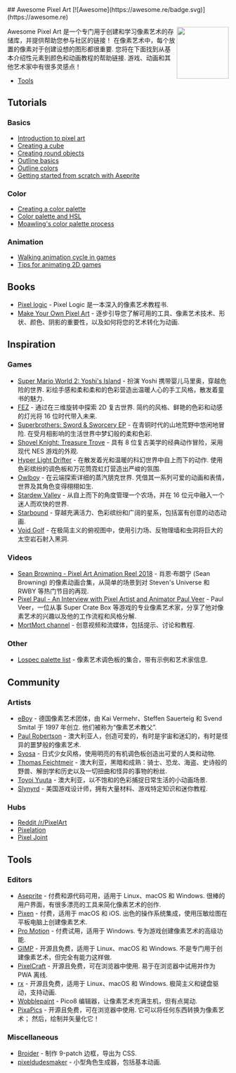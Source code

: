 <div class="github-widget" data-repo="Siilwyn/awesome-pixel-art"></div>
<script async src="https://pagead2.googlesyndication.com/pagead/js/adsbygoogle.js"></script><ins class="adsbygoogle" style="display:block" data-ad-client="ca-pub-6890694312814945" data-ad-slot="5473692530" data-ad-format="auto"  data-full-width-responsive="true"></ins><script>(adsbygoogle = window.adsbygoogle || []).push({});</script>
## Awesome Pixel Art
[![Awesome](https://awesome.re/badge.svg)](https://awesome.re)

[<img src="https://cdn.rawgit.com/Siilwyn/awesome-pixel-art/1d81c507/sheep-timelapse.gif" align="right" width="118">](https://twitter.com/mnrART)

 Awesome Pixel Art 是一个专门用于创建和学习像素艺术的存储库，并提供帮助您参与社区的链接！ 在像素艺术中，每个放置的像素对于创建设想的图形都很重要. 您将在下面找到从基本介绍性元素到颜色和动画教程的帮助链接. 游戏、动画和其他艺术家中有很多灵感点！

- [Tools](#tools) 

## Tutorials

### Basics
- [Introduction to pixel art](http://pixeljoint.com/forum/forum_posts.asp?TID=11299)
- [Creating a cube](http://vanmall.deviantart.com/art/How-to-start-with-pixel-art-121520884)
- [Creating round objects](http://vanmall.deviantart.com/art/How-to-make-round-objects-in-pixel-art-347907700)
- [Outline basics](http://samkeddy.com/pixel-art-outlines/)
- [Outline colors](http://samkeddy.com/pixel-art-outlines-part-2-using-color/)
- [Getting started from scratch with Aseprite](https://medium.com/pixel-grimoire/how-to-start-making-pixel-art-2d1e31a5ceab)

### Color
- [Creating a color palette](https://betterin2d.com/2014/08/02/pixel-art-tutorial-creating-a-colour-palette/)
- [Color palette and HSL](https://opengameart.org/content/chapter-5-color-palettes)
- [Moawling's color palette process](https://twitter.com/i/moments/948249159425056769)

### Animation
- [Walking animation cycle in games](https://finalbossblues.com/walk-cycles-p1/)
- [Tips for animating 2D games](http://www.gamasutra.com/view/news/176663/5_tips_for_making_great_animations_for_2D_games.php)

## Books
- [Pixel logic](https://gumroad.com/l/pixel-logic) - Pixel Logic 是一本深入的像素艺术教程书.
- [Make Your Own Pixel Art](https://nostarch.com/pixelart) - 逐步引导您了解可用的工具、像素艺术技术、形状、颜色、阴影的重要性，以及如何将您的艺术转化为动画.

## Inspiration
### Games
- [Super Mario World 2: Yoshi's Island](https://en.wikipedia.org/wiki/Yoshi%27s_Island)  - 扮演 Yoshi 携带婴儿马里奥，穿越危险的世界. 彩绘手感和柔和柔和的色彩营造出温暖人心的手工风格，散发着童书的魅力.
- [FEZ](http://www.fezgame.com/)  - 通过在三维旋转中探索 2D 复古世界. 简约的风格、鲜艳的色彩和动感的灯光将 16 位时代带入未来.
- [Superbrothers: Sword & Sworcery EP](http://www.swordandsworcery.com/)  - 在青铜时代的山地荒野中悠闲地冒险. 在受月相影响的生活世界中梦幻般的柔和色彩.
- [Shovel Knight: Treasure Trove](http://yachtclubgames.com/shovel-knight/) - 具有 8 位复古美学的经典动作冒险，采用现代 NES 游戏的外观.
- [Hyper Light Drifter](https://heartmachine.com/hyper-light)  - 在散发着光和温暖的科幻世界中自上而下的动作. 使用色彩缤纷的调色板和万花筒霓虹灯营造出严峻的氛围.
- [Owlboy](http://www.owlboygame.com/)  - 在云端探索详细的蒸汽朋克世界. 凭借其一系列可爱的动画和表情，世界及其角色变得栩栩如生.
- [Stardew Valley](https://stardewvalley.net/) - 从自上而下的角度管理一个农场，并在 16 位元中融入一个迷人而欢快的世界.
- [Starbound](https://playstarbound.com/) - 穿越充满活力、色彩缤纷和广阔的星系，包括富有创意的动态动画.
- [Void Golf](https://cactusmancer.itch.io/void-golf) - 在极简主义的俯视图中，使用引力场、反物理墙和虫洞将巨大的太空岩石射入黑洞.

### Videos
- [Sean Browning - Pixel Art Animation Reel 2018](https://vimeo.com/250991452) - 肖恩·布朗宁 (Sean Browning) 的像素动画合集，从简单的场景到对 Steven&#39;s Universe 和 RWBY 等热门节目的再现.
- [Pixel Paul - An Interview with Pixel Artist and Animator Paul Veer](https://vimeo.com/68038321) - Paul Veer，一位从事 Super Crate Box 等游戏的专业像素艺术家，分享了他对像素艺术的兴趣以及他的工作流程和风格分解.
- [MortMort channel](https://www.youtube.com/channel/UCsn9MzwyPKeCE6MEGtMU4gg) - 创意视频和流媒体，包括提示、讨论和教程.

### Other
- [Lospec palette list](https://lospec.com/palette-list) - 像素艺术调色板的集合，带有示例和艺术家信息.

## Community

### Artists
- [eBoy](http://hello.eboy.com/eboy/)  - 德国像素艺术团体，由 Kai Vermehr、Steffen Sauerteig 和 Svend Smital 于 1997 年创立. 他们被称为“像素艺术教父”.
- [Paul Robertson](http://probertson.tumblr.com/) - 澳大利亚人，创造可爱的，有时是宇宙和迷幻的，有时是怪异的噩梦般的像素艺术.
- [Syosa](http://collet66.blog52.fc2.com/) - 日式少女风格，使用明亮的有机调色板创造出可爱的人类和动物.
- [Thomas Feichtmeir](http://cyangmou.deviantart.com/) - 澳大利亚，黑暗和成熟：骑士、恐龙、海盗、史诗般的野兽、解剖学和历史以及一切扭曲和怪异的事物的粉丝.
- [Toyoi Yuuta](http://1041uuu.tumblr.com/) - 澳大利亚，以不饱和的色彩捕捉日常生活的小动画场景.
- [Slynyrd](https://www.patreon.com/slynyrd) - 美国游戏设计师，拥有大量材料、游戏特定知识和迷你教程.

### Hubs
- [Reddit /r/PixelArt](https://www.reddit.com/r/PixelArt/)
- [Pixelation](http://pixelation.org/)
- [Pixel Joint](http://pixeljoint.com/)

## Tools

### Editors
- [Aseprite](http://aseprite.org/)  - 付费和源代码可用，适用于 Linux、macOS 和 Windows. 很棒的用户界面，有很多漂亮的工具来简化像素艺术的创作.
- [Pixen](https://pixenapp.com/)  - 付费，适用于 macOS 和 iOS. 出色的操作系统集成，使用压敏绘图在平板电脑上创建像素艺术.
- [Pro Motion](http://www.cosmigo.com/pixel_animation_software)  - 付费试用，适用于 Windows. 专为游戏创建像素艺术的高级功能.
- [GIMP](https://www.gimp.org/)  - 开源且免费，适用于 Linux、macOS 和 Windows. 不是专门用于创建像素艺术，但完全有能力这样做.
- [PixelCraft](https://rgab1508.github.io/PixelCraft/)  - 开源且免费，可在浏览器中使用. 易于在浏览器中试用并作为 PWA 离线.
- [rx](https://rx.cloudhead.io/)  - 开源且免费，适用于 Linux、macOS 和 Windows. 极简主义和键盘驱动，支持动画.
- [Wobblepaint](https://www.lexaloffle.com/bbs/?tid=40058) - Pico8 编辑器，让像素艺术充满生机，但有点晃动.
- [PixaPics](https://pixa.pics/)  - 开源且免费，可在浏览器中使用. 它可以将任何东西转换为像素艺术； 然后，绘制并矢量化它！

### Miscellaneous
- [Broider](https://maxbittker.github.io/broider/) - 制作 9-patch 边框，导出为 CSS.
- [pixeldudesmaker](https://0x72.itch.io/pixeldudesmaker) - 小型角色生成器，包括基本动画.
